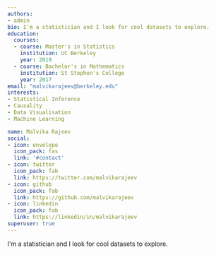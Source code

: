 ```yaml
---
authors:
- admin
bio: I'm a statistician and I look for cool datasets to explore.
education:
  courses:
  - course: Master's in Statistics
    institution: UC Berkeley
    year: 2019
  - course: Bachelor's in Mathematics
    institution: St Stephen's College
    year: 2017
email: "malvikarajeev@berkeley.edu"
interests:
- Statistical Inference
- Causality
- Data Visualisation
- Machine Learning

name: Malvika Rajeev
social:
- icon: envelope
  icon_pack: fas
  link: '#contact'
- icon: twitter
  icon_pack: fab
  link: https://twitter.com/malvikarajeev
- icon: github
  icon_pack: fab
  link: https://github.com/malvikarajeev
- icon: linkedin
  icon_pack: fab
  link: https://linkedin/in/malvikarajeev
superuser: true
---
```


I'm a statistician and I look for cool datasets to explore.